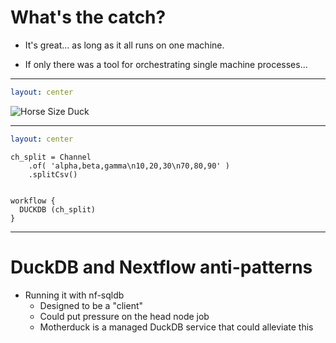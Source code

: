 # What's the catch?

<v-clicks depth=2>

- It's great... as long as it all runs on one machine.

- If only there was a tool for orchestrating single machine processes...

</v-clicks>

---

```yml
layout: center
```

![Horse Size Duck](https://i.kym-cdn.com/entries/icons/original/000/011/895/horsesizedduck.jpg)

---

```yml
layout: center
```

```nextflow
ch_split = Channel
    .of( 'alpha,beta,gamma\n10,20,30\n70,80,90' )
    .splitCsv()


workflow {
  DUCKDB (ch_split)
}
```

---

# DuckDB and Nextflow anti-patterns

- Running it with nf-sqldb
  - Designed to be a "client"
  - Could put pressure on the head node job
  - Motherduck is a managed DuckDB service that could alleviate this
